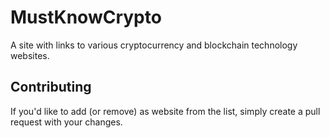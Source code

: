 # MustKnowCrypto

A site with links to various cryptocurrency and blockchain technology websites.

## Contributing

If you'd like to add (or remove) as website from the list, simply create a pull request with your changes.